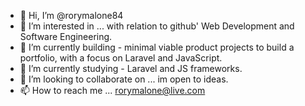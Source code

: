 - 👋 Hi, I’m @rorymalone84
- 👀 I’m interested in ... with relation to github' Web Development and Software Engineering.
- 🌱 I’m currently building -  minimal viable product projects to build a portfolio, with a focus on Laravel and JavaScript.
- 🌱 I’m currently studying -  Laravel and JS frameworks.
- 💞️ I’m looking to collaborate on ... im open to ideas.
- 📫 How to reach me ... rorymalone@live.com

<!---
rorymalone84/rorymalone84 is a ✨ special ✨ repository because its `README.md` (this file) appears on your GitHub profile.
You can click the Preview link to take a look at your changes.
--->
